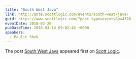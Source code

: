 ```yaml
---
title: "South West Java"
link: http://ante.scottlogic.com/events/south-west-java/
guid: https://www.scottlogic.com/?post_type=events&p=4328
eventDate: 2018-03-20
pubDateTime: 2018-03-14 09:02:48 +0000
speakers:
  - Paulin Shek
---
```


<p>The post <a rel="nofollow" href="http://ante.scottlogic.com/events/south-west-java/">South West Java</a> appeared first on <a rel="nofollow" href="http://ante.scottlogic.com">Scott Logic</a>.</p>